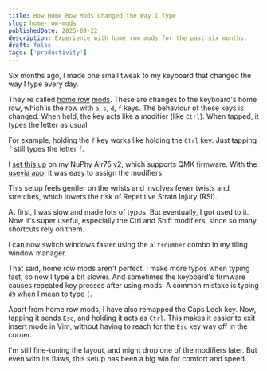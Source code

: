 ```yaml
---
title: How Home Row Mods Changed the Way I Type
slug: home-row-mods
publishedDate: 2025-09-22
description: Experience with home row mods for the past six months.
draft: false
tags: ['productivity']
---
```


Six months ago, I made one small tweak to my keyboard that changed the way I type every day.

They're called [home row][home_row_mod_blog] [mods][home_row_mod_video]. These are changes to the keyboard's home row, which is the row with `a`, `s`, `d`, `f` keys. The behaviour of these keys is changed. When held, the key acts like a modifier (like `Ctrl`). When tapped, it types the letter as usual.

For example, holding the `f` key works like holding the `Ctrl` key. Just tapping `f` still types the letter `f`.

I [set this up][configuration_video] on my NuPhy Air75 v2, which supports QMK firmware. With the [usevia app][usevia_app], it was easy to assign the modifiers.

This setup feels gentler on the wrists and involves fewer twists and stretches, which lowers the risk of Repetitive Strain Injury (RSI).

At first, I was slow and made lots of typos. But eventually, I got used to it. Now it's super useful, especially the Ctrl and Shift modifiers, since so many shortcuts rely on them.

I can now switch windows faster using the `alt+number` combo in my tiling window manager.

That said, home row mods aren't perfect. I make more typos when typing fast, so now I type a bit slower. And sometimes the keyboard's firmware causes repeated key presses after using mods.
A common mistake is typing `d9` when I mean to type `(`.

Apart from home row mods, I have also remapped the Caps Lock key. Now, tapping it sends `Esc`, and holding it acts as `Ctrl`. This makes it easier to exit insert mode in Vim, without having to reach for the `Esc` key way off in the corner.

I'm still fine-tuning the layout, and might drop one of the modifiers later. But even with its flaws, this setup has been a big win for comfort and speed.

[home_row_mod_blog]: <https://precondition.github.io/home-row-mods>
[home_row_mod_video]: <https://www.youtube.com/watch?v=sLWQ4Gx88h4>
[configuration_video]: <https://www.youtube.com/watch?v=CLiZ5rAEx3A>
[usevia_app]: <https://usevia.app>
